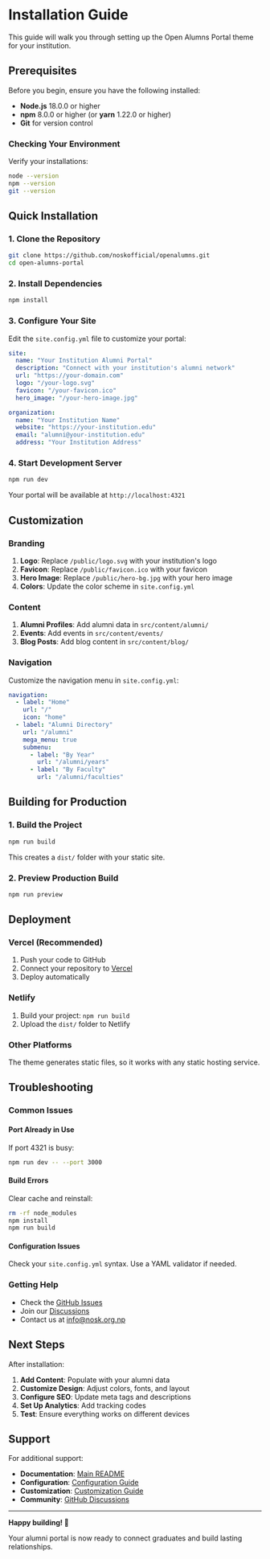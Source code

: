 # Installation Guide

This guide will walk you through setting up the Open Alumns Portal theme for your institution.

## Prerequisites

Before you begin, ensure you have the following installed:

- **Node.js** 18.0.0 or higher
- **npm** 8.0.0 or higher (or **yarn** 1.22.0 or higher)
- **Git** for version control

### Checking Your Environment

Verify your installations:

```bash
node --version
npm --version
git --version
```

## Quick Installation

### 1. Clone the Repository

```bash
git clone https://github.com/noskofficial/openalumns.git
cd open-alumns-portal
```

### 2. Install Dependencies

```bash
npm install
```

### 3. Configure Your Site

Edit the `site.config.yml` file to customize your portal:

```yaml
site:
  name: "Your Institution Alumni Portal"
  description: "Connect with your institution's alumni network"
  url: "https://your-domain.com"
  logo: "/your-logo.svg"
  favicon: "/your-favicon.ico"
  hero_image: "/your-hero-image.jpg"

organization:
  name: "Your Institution Name"
  website: "https://your-institution.edu"
  email: "alumni@your-institution.edu"
  address: "Your Institution Address"
```

### 4. Start Development Server

```bash
npm run dev
```

Your portal will be available at `http://localhost:4321`

## Customization

### Branding

1. **Logo**: Replace `/public/logo.svg` with your institution's logo
2. **Favicon**: Replace `/public/favicon.ico` with your favicon
3. **Hero Image**: Replace `/public/hero-bg.jpg` with your hero image
4. **Colors**: Update the color scheme in `site.config.yml`

### Content

1. **Alumni Profiles**: Add alumni data in `src/content/alumni/`
2. **Events**: Add events in `src/content/events/`
3. **Blog Posts**: Add blog content in `src/content/blog/`

### Navigation

Customize the navigation menu in `site.config.yml`:

```yaml
navigation:
  - label: "Home"
    url: "/"
    icon: "home"
  - label: "Alumni Directory"
    url: "/alumni"
    mega_menu: true
    submenu:
      - label: "By Year"
        url: "/alumni/years"
      - label: "By Faculty"
        url: "/alumni/faculties"
```

## Building for Production

### 1. Build the Project

```bash
npm run build
```

This creates a `dist/` folder with your static site.

### 2. Preview Production Build

```bash
npm run preview
```

## Deployment

### Vercel (Recommended)

1. Push your code to GitHub
2. Connect your repository to [Vercel](https://vercel.com)
3. Deploy automatically

### Netlify

1. Build your project: `npm run build`
2. Upload the `dist/` folder to Netlify

### Other Platforms

The theme generates static files, so it works with any static hosting service.

## Troubleshooting

### Common Issues

#### Port Already in Use

If port 4321 is busy:

```bash
npm run dev -- --port 3000
```

#### Build Errors

Clear cache and reinstall:

```bash
rm -rf node_modules
npm install
npm run build
```

#### Configuration Issues

Check your `site.config.yml` syntax. Use a YAML validator if needed.

### Getting Help

- Check the [GitHub Issues](https://github.com/noskofficial/openalumns/issues)
- Join our [Discussions](https://github.com/noskofficial/openalumns.git/discussions)
- Contact us at info@nosk.org.np

## Next Steps

After installation:

1. **Add Content**: Populate with your alumni data
2. **Customize Design**: Adjust colors, fonts, and layout
3. **Configure SEO**: Update meta tags and descriptions
4. **Set Up Analytics**: Add tracking codes
5. **Test**: Ensure everything works on different devices

## Support

For additional support:

- **Documentation**: [Main README](../README.md)
- **Configuration**: [Configuration Guide](configuration.md)
- **Customization**: [Customization Guide](customization.md)
- **Community**: [GitHub Discussions](https://github.com/noskofficial/openalumns.git/discussions)

---

**Happy building! 🎉**

Your alumni portal is now ready to connect graduates and build lasting relationships.
